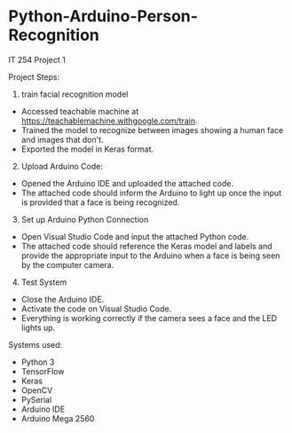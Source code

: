 # Python-Arduino-Person-Recognition
IT 254 Project 1

Project Steps:

1) train facial recognition model
- Accessed teachable machine at https://teachablemachine.withgoogle.com/train.
- Trained the model to recognize between images showing a human face and images that don't.
- Exported the model in Keras format.

2) Upload Arduino Code:
- Opened the Arduino IDE and uploaded the attached code.
- The attached code should inform the Arduino to light up once the input is provided that a face is being recognized.

3) Set up Arduino Python Connection
- Open Visual Studio Code and input the attached Python code.
- The attached code should reference the Keras model and labels and provide the appropriate input to the Arduino when a face is being seen by the computer camera.

4) Test System
- Close the Arduino IDE.
- Activate the code on Visual Studio Code.
- Everything is working correctly if the camera sees a face and the LED lights up.

Systems used:
- Python 3
- TensorFlow
- Keras
- OpenCV
- PySerial
- Arduino IDE
- Arduino Mega 2560

